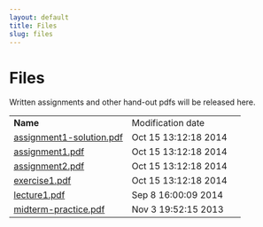 ```yaml
---
layout: default
title: Files
slug: files
---
```


Files
=====

Written assignments and other hand-out pdfs will be released here.

<table> <tr> <td><b>Name</b><td>Modification date</td><td> <tr><td><a href="files/assignment1-solution.pdf">assignment1-solution.pdf</td></td><td>Oct 15 13:12:18 2014</td></tr> <tr><td><a href="files/assignment1.pdf">assignment1.pdf</td></td><td>Oct 15 13:12:18 2014</td></tr> <tr><td><a href="files/assignment2.pdf">assignment2.pdf</td></td><td>Oct 15 13:12:18 2014</td></tr> <tr><td><a href="files/exercise1.pdf">exercise1.pdf</td></td><td>Oct 15 13:12:18 2014</td></tr> <tr><td><a href="files/lecture1.pdf">lecture1.pdf</td></td><td>Sep 8 16:00:09 2014</td></tr> <tr><td><a href="files/midterm-practice.pdf">midterm-practice.pdf</td></td><td>Nov 3 19:52:15 2013</td></tr> <!-- generated --></table>
